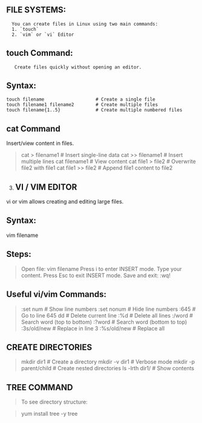  FILE SYSTEMS:
 -------------

      You can create files in Linux using two main commands:  
      1. `touch`  
      2. `vim` or `vi` Editor  



  touch Command:
  --------------

       Create files quickly without opening an editor.

Syntax:
-------

    touch filename                   # Create a single file
    touch filename1 filename2        # Create multiple files
    touch filename{1..5}             # Create multiple numbered files

 cat Command
 ------------

   Insert/view content in files.

> cat > filename1               # Insert single-line data
> cat >> filename1              # Insert multiple lines
> cat filename1                 # View content
> cat file1 > file2             # Overwrite file2 with file1
> cat file1 >> file2            # Append file1 content to file2


3) VI / VIM EDITOR
   ----------------
vi or vim allows creating and editing large files.

Syntax:
--------
vim filename

Steps:
--------

> Open file: vim filename
> Press i to enter INSERT mode.
> Type your content.
> Press Esc to exit INSERT mode.
> Save and exit: :wq!

Useful vi/vim Commands:
------------------------

> :set num      # Show line numbers
> :set nonum    # Hide line numbers
> :645          # Go to line 645
> dd            # Delete current line
> :%d           # Delete all lines
> :/word        # Search word (top to bottom)
> :?word        # Search word (bottom to top)
> :3s/old/new   # Replace in line 3
> :%s/old/new   # Replace all


CREATE DIRECTORIES
-------------------

> mkdir dir1              # Create a directory
> mkdir -v dir1           # Verbose mode
> mkdir -p parent/child   # Create nested directories
> ls -lrth dir1/          # Show contents


TREE COMMAND
-------------

> To see directory structure:

> yum install tree -y
> tree
